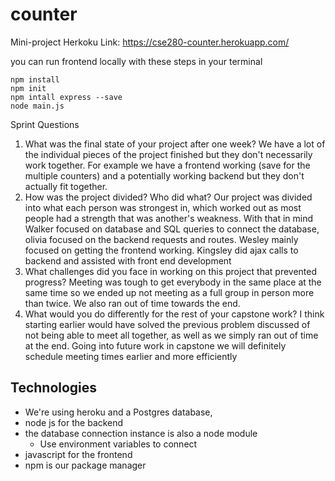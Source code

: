 # counter
Mini-project
Herkoku Link: https://cse280-counter.herokuapp.com/

you can run frontend locally with these steps in your terminal
```
npm install
npm init
npm intall express --save
node main.js
```
Sprint Questions

1. What was the final state of your project after one week?
We have a lot of the individual pieces of the project finished but they don't necessarily work together.  For example we have a frontend working (save for the multiple counters) and a potentially working backend but they don't actually fit together.
2. How was the project divided? Who did what? 
Our project was divided into what each person was strongest in, which worked out as most people had a strength that was another's weakness.  With that in mind Walker focused on database and SQL queries to connect the database, olivia focused on the backend requests and routes. Wesley mainly focused on getting the frontend working.  Kingsley did ajax calls to backend and assisted with front end development 
3. What challenges did you face in working on this project that prevented progress?
Meeting was tough to get everybody in the same place at the same time so we ended up not meeting as a full group in person more than twice.  We also ran out of time towards the end.
4. What would you do differently for the rest of your capstone work?
I think starting earlier would have solved the previous problem discussed of not being able to meet all together, as well as we simply ran out of time at the end.  Going into future work in capstone we will definitely schedule meeting times earlier and more efficiently

## Technologies
* We're using heroku and a Postgres database,
* node js for the backend
* the database connection instance is also a node module
  * Use environment variables to connect
* javascript for the frontend 
* npm is our package manager
